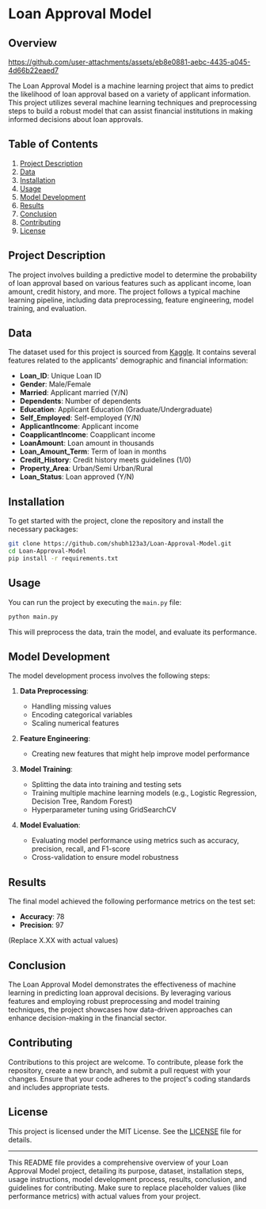 
# Loan Approval Model

## Overview
https://github.com/user-attachments/assets/eb8e0881-aebc-4435-a045-4d66b22eaed7

The Loan Approval Model is a machine learning project that aims to predict the likelihood of loan approval based on a variety of applicant information. This project utilizes several machine learning techniques and preprocessing steps to build a robust model that can assist financial institutions in making informed decisions about loan approvals.

## Table of Contents

1. [Project Description](#project-description)
2. [Data](#data)
3. [Installation](#installation)
4. [Usage](#usage)
5. [Model Development](#model-development)
6. [Results](#results)
7. [Conclusion](#conclusion)
8. [Contributing](#contributing)
9. [License](#license)

## Project Description

The project involves building a predictive model to determine the probability of loan approval based on various features such as applicant income, loan amount, credit history, and more. The project follows a typical machine learning pipeline, including data preprocessing, feature engineering, model training, and evaluation.

## Data

The dataset used for this project is sourced from [Kaggle](https://www.kaggle.com/datasets/ninzaami/loan-predication). It contains several features related to the applicants' demographic and financial information:

- **Loan_ID**: Unique Loan ID
- **Gender**: Male/Female
- **Married**: Applicant married (Y/N)
- **Dependents**: Number of dependents
- **Education**: Applicant Education (Graduate/Undergraduate)
- **Self_Employed**: Self-employed (Y/N)
- **ApplicantIncome**: Applicant income
- **CoapplicantIncome**: Coapplicant income
- **LoanAmount**: Loan amount in thousands
- **Loan_Amount_Term**: Term of loan in months
- **Credit_History**: Credit history meets guidelines (1/0)
- **Property_Area**: Urban/Semi Urban/Rural
- **Loan_Status**: Loan approved (Y/N)

## Installation

To get started with the project, clone the repository and install the necessary packages:

```bash
git clone https://github.com/shubh123a3/Loan-Approval-Model.git
cd Loan-Approval-Model
pip install -r requirements.txt
```

## Usage

You can run the project by executing the `main.py` file:

```bash
python main.py
```

This will preprocess the data, train the model, and evaluate its performance.

## Model Development

The model development process involves the following steps:

1. **Data Preprocessing**:
   - Handling missing values
   - Encoding categorical variables
   - Scaling numerical features

2. **Feature Engineering**:
   - Creating new features that might help improve model performance

3. **Model Training**:
   - Splitting the data into training and testing sets
   - Training multiple machine learning models (e.g., Logistic Regression, Decision Tree, Random Forest)
   - Hyperparameter tuning using GridSearchCV

4. **Model Evaluation**:
   - Evaluating model performance using metrics such as accuracy, precision, recall, and F1-score
   - Cross-validation to ensure model robustness

## Results

The final model achieved the following performance metrics on the test set:

- **Accuracy**: 78
- **Precision**: 97


(Replace X.XX with actual values)

## Conclusion

The Loan Approval Model demonstrates the effectiveness of machine learning in predicting loan approval decisions. By leveraging various features and employing robust preprocessing and model training techniques, the project showcases how data-driven approaches can enhance decision-making in the financial sector.

## Contributing

Contributions to this project are welcome. To contribute, please fork the repository, create a new branch, and submit a pull request with your changes. Ensure that your code adheres to the project's coding standards and includes appropriate tests.

## License

This project is licensed under the MIT License. See the [LICENSE](LICENSE) file for details.

---

This README file provides a comprehensive overview of your Loan Approval Model project, detailing its purpose, dataset, installation steps, usage instructions, model development process, results, conclusion, and guidelines for contributing. Make sure to replace placeholder values (like performance metrics) with actual values from your project.
